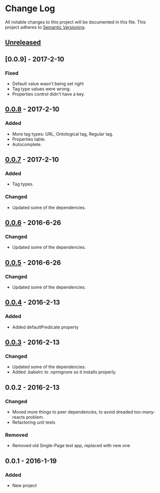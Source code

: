 # Change Log
All notable changes to this project will be documented in this file.
This project adheres to [Semantic Versioning](http://semver.org/).

## [Unreleased]

## [0.0.9] - 2017-2-10
### Fixed
- Default value wasn't being set right
- Tag type values were wrong.
- Properties control didn't have a key.

## [0.0.8] - 2017-2-10
### Added
- More tag types: URL, Ontological tag, Regular tag.
- Properties table.
- Autocomplete.

## [0.0.7] - 2017-2-10
### Added
- Tag types.

### Changed
- Updated some of the dependencies.

## [0.0.6] - 2016-6-26
### Changed
- Updated some of the dependencies.

## [0.0.5] - 2016-6-26
### Changed
- Updated some of the dependencies.

## [0.0.4] - 2016-2-13
### Added
- Added defaultPredicate property

## [0.0.3] - 2016-2-13
### Changed
- Updated some of the dependencies.
- Added .babelrc to .npmignore so it installs properly.

## 0.0.2 - 2016-2-13
### Changed
- Moved more things to peer dependencies, to avoid dreaded too-many-reacts problem.
- Refactoring unit tests

### Removed
- Removed old Single-Page test app, replaced with new one

## 0.0.1 - 2016-1-19
### Added
- New project

[Unreleased]: https://github.com/rm3web/rm3-tag-control/compare/v0.0.9...HEAD
[0.0.8]: https://github.com/rm3web/rm3-tag-control/compare/v0.0.8...v0.0.9
[0.0.8]: https://github.com/rm3web/rm3-tag-control/compare/v0.0.7...v0.0.8
[0.0.7]: https://github.com/rm3web/rm3-tag-control/compare/v0.0.6...v0.0.7
[0.0.6]: https://github.com/rm3web/rm3-tag-control/compare/v0.0.5...v0.0.6
[0.0.5]: https://github.com/rm3web/rm3-tag-control/compare/v0.0.4...v0.0.5
[0.0.4]: https://github.com/rm3web/rm3-tag-control/compare/v0.0.3...v0.0.4
[0.0.3]: https://github.com/rm3web/rm3-tag-control/compare/v0.0.2...v0.0.3
